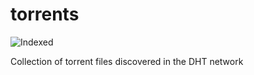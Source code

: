 torrents 
========
![Indexed](https://img.shields.io/badge/indexed-210451-blue)

Collection of torrent files discovered in the DHT network

